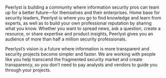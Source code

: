 Peerlyst is building a community where information security pros can team up for a better future—for themselves and their enterprises. Home base for security leaders, Peerlyst is where you go to find knowledge and learn from experts, as well as to build your own professional reputation by sharing what you know. Whether you want to spread news, ask a question, create a resource, or share expertise and product insights, Peerlyst gives you an audience of more than half a million security professionals.

Peerlyst’s vision is a future where information is more transparent and security projects become simpler and faster. We are working with people like you help transcend the fragmented security market and create transparency, so you don’t need to pay analysts and vendors to guide you through your projects.
